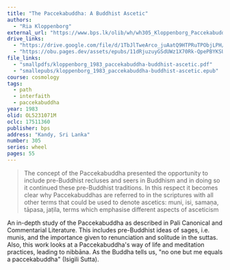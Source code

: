 ```yaml
---
title: "The Paccekabuddha: A Buddhist Ascetic"
authors:
  - "Ria Kloppenborg"
external_url: "https://www.bps.lk/olib/wh/wh305_Kloppenborg_Paccekabuddha-Concept-In-Pali-Canon-Commentary.html"
drive_links:
  - "https://drive.google.com/file/d/1TbJlTweArco_juAatQ9HTPRuTPObjLPH/view?usp=drive_link"
  - "https://obu.pages.dev/assets/epubs/11dRjuzuyGSdUWz1X70Rk-QpePBYKSUF7.epub"
file_links:
  - "smallpdfs/kloppenborg_1983_paccekabuddha-buddhist-ascetic.pdf"
  - "smallepubs/kloppenborg_1983_paccekabuddha-buddhist-ascetic.epub"
course: cosmology
tags:
  - path
  - interfaith
  - paccekabuddha
year: 1983
olid: OL5231071M
oclc: 17511360
publisher: bps
address: "Kandy, Sri Lanka"
number: 305
series: wheel
pages: 55
---
```


> The concept of the Paccekabuddha presented the
opportunity to include pre-Buddhist recluses and seers in
Buddhism and in doing so it continued these pre-Buddhist
traditions. In this respect it becomes clear why
Paccekabuddhas are referred to in the scriptures with all
other terms that could be used to denote ascetics: muni, isi,
samaṇa, tāpasa, jaṭila, terms which emphasise different
aspects of asceticism

An in-depth study of the Paccekabuddha as described in Pali Canonical and Commentarial Literature.
This includes pre-Buddhist ideas of sages, i.e. munis, and the importance given to renunciation and solitude in the suttas.
Also, this work looks at a Paccekabuddha's way of life and meditation practices, leading to nibbāna. As the Buddha tells us, "no one but me equals a paccekabuddha" (Isigili Sutta). 
